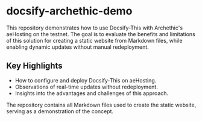 # docsify-archethic-demo

This repository demonstrates how to use Docsify-This with Archethic's aeHosting on the testnet.
The goal is to evaluate the benefits and limitations of this solution for creating a static website from Markdown files, while enabling dynamic updates without manual redeployment.  

## Key Highlights  

- How to configure and deploy Docsify-This on aeHosting.  
- Observations of real-time updates without redeployment.  
- Insights into the advantages and challenges of this approach.  

The repository contains all Markdown files used to create the static website, serving as a demonstration of the concept.

